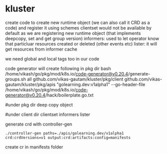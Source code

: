 # kluster
create code to create new runtime object (we can also call it CRD as a code) and register it using schemes
clientset would not be available by default as we are registering new runtime object (that implements deepcopy, set and get group version)
informers: used to let operator know that particluar resources created or deleted (other events etc)
lister: it will get resources from informer cache

we need global and local tags too in our code

code generator will create following in pkg dir
bash /home/vikash/go/pkg/mod/k8s.io/code-generator@v0.20.4/generate-groups.sh all github.com/vikas-gautam/kluster/pkg/client  github.com/vikas-gautam/kluster/pkg/apis "golearning.dev:v1alpha1" --go-header-file /home/vikash/go/pkg/mod/k8s.io/code-generator@v0.20.4/hack/boilerplate.go.txt

#under pkg dir
deep copy object

#under client dir
clientset
informers
lister

generate crd with controller-gen

```
./controller-gen paths=./apis/golearning.dev/v1alpha1  crd:crdVersions=v1 output:crd:artifacts:config=manifests 
```
create cr in manifests folder
